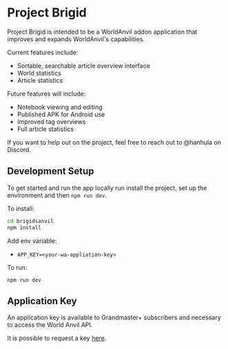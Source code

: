 # Project Brigid
Project Brigid is intended to be a WorldAnvil addon application that improves and expands WorldAnvil's capabilities.

Current features include:
- Sortable, searchable article overview interface
- World statistics
- Article statistics

Future features will include:
- Notebook viewing and editing
- Published APK for Android use
- Improved tag overviews
- Full article statistics

If you want to help out on the project, feel free to reach out to @hanhula on Discord.

## Development Setup
To get started and run the app locally run install the project, set up the environment and then `npm run dev`.

To install:

```sh
cd brigidsanvil
npm install
```

Add env variable:

- `APP_KEY=<your-wa-appliation-key>`

To run:

```shell
npm run dev
```

## Application Key
An application key is available to Grandmaster+ subscribers and necessary to access the World Anvil API.

It is possible to request a key [here](https://www.worldanvil.com/api/auth/key).



